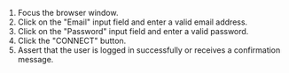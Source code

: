 1. Focus the browser window.
2. Click on the "Email" input field and enter a valid email address.
3. Click on the "Password" input field and enter a valid password.
4. Click the "CONNECT" button.
5. Assert that the user is logged in successfully or receives a confirmation message.